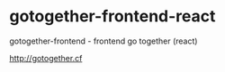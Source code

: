# gotogether-frontend-react

gotogether-frontend - frontend go together (react)

http://gotogether.cf
